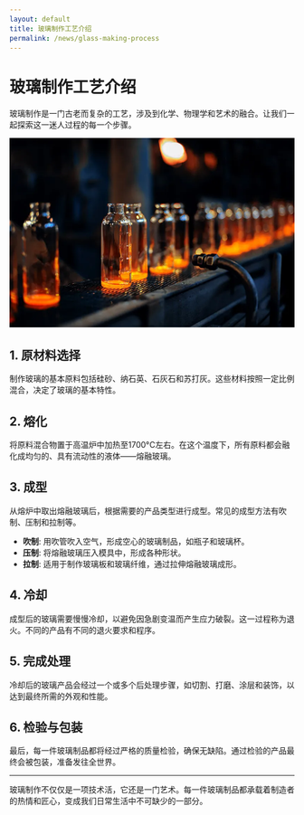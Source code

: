 ```yaml
---
layout: default
title: 玻璃制作工艺介绍
permalink: /news/glass-making-process
---
```


# 玻璃制作工艺介绍

玻璃制作是一门古老而复杂的工艺，涉及到化学、物理学和艺术的融合。让我们一起探索这一迷人过程的每一个步骤。

![玻璃制作过程](/assets/images/1.webp)

## 1. 原材料选择

制作玻璃的基本原料包括硅砂、纳石英、石灰石和苏打灰。这些材料按照一定比例混合，决定了玻璃的基本特性。

## 2. 熔化

将原料混合物置于高温炉中加热至1700°C左右。在这个温度下，所有原料都会融化成均匀的、具有流动性的液体——熔融玻璃。

## 3. 成型

从熔炉中取出熔融玻璃后，根据需要的产品类型进行成型。常见的成型方法有吹制、压制和拉制等。

- **吹制**: 用吹管吹入空气，形成空心的玻璃制品，如瓶子和玻璃杯。
- **压制**: 将熔融玻璃压入模具中，形成各种形状。
- **拉制**: 适用于制作玻璃板和玻璃纤维，通过拉伸熔融玻璃成形。

## 4. 冷却

成型后的玻璃需要慢慢冷却，以避免因急剧变温而产生应力破裂。这一过程称为退火。不同的产品有不同的退火要求和程序。

## 5. 完成处理

冷却后的玻璃产品会经过一个或多个后处理步骤，如切割、打磨、涂层和装饰，以达到最终所需的外观和性能。

## 6. 检验与包装

最后，每一件玻璃制品都将经过严格的质量检验，确保无缺陷。通过检验的产品最终会被包装，准备发往全世界。

---

玻璃制作不仅仅是一项技术活，它还是一门艺术。每一件玻璃制品都承载着制造者的热情和匠心，变成我们日常生活中不可缺少的一部分。